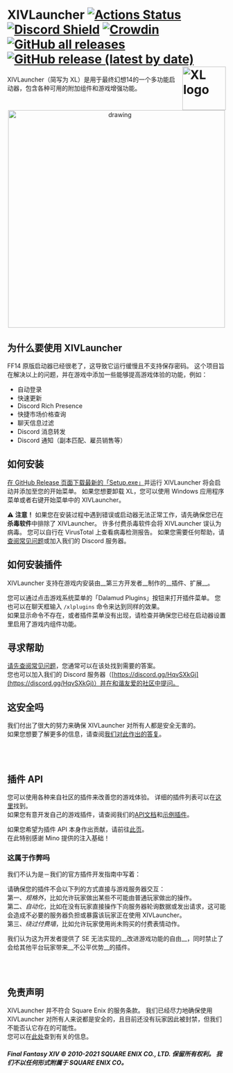 # XIVLauncher [![Actions Status](https://img.shields.io/github/workflow/status/ottercorp/FFXIVQuickLauncher/Build%20XIVLauncher)](https://github.com/ottercorp/FFXIVQuickLauncher/actions) [![Discord Shield](https://discordapp.com/api/guilds/581875019861328007/widget.png?style=shield)](https://discord.gg/HqvSXkGj) [![Crowdin](https://badges.crowdin.net/ffxivquicklauncher/localized.svg)](https://crowdin.com/project/ffxivquicklauncher) [![GitHub all releases](https://img.shields.io/github/downloads/ottercorp/FFXIVQuickLauncher/total)](https://github.com/ottercorp/FFXIVQuickLauncher/releases/latest) [![GitHub release (latest by date)](https://img.shields.io/github/v/release/ottercorp/FFXIVQuickLauncher)](https://github.com/ottercorp/FFXIVQuickLauncher/releases/latest) <a href="https://github.com/ottercorp/FFXIVQuickLauncher/releases"><img src="https://github.com/ottercorp/FFXIVQuickLauncher/raw/CN/src/XIVLauncher/Resources/logo.png" alt="XL logo" width="100" align="right"/></a>

XIVLauncher（简写为 XL）是用于最终幻想14的一个多功能启动器，包含各种可用的附加组件和游戏增强功能。

<p align="center">
  <a href="https://github.com/goatcorp/FFXIVQuickLauncher/releases">
    <img src="https://raw.githubusercontent.com/goatcorp/FFXIVQuickLauncher/master/misc/screenshot.png" alt="drawing" width="500"/>
  </a>
</p>

## 为什么要使用 XIVLauncher

FF14 原版启动器已经很老了，这导致它运行缓慢且不支持保存密码。 这个项目旨在解决以上的问题，并在游戏中添加一些能够提高游戏体验的功能，例如：

* 自动登录
* 快速更新
* Discord Rich Presence
* 快捷市场价格查询
* 聊天信息过滤
* Discord 消息转发
* Discord 通知（副本匹配、雇员销售等）

## 如何安装

[在 GitHub Release 页面下载最新的「Setup.exe」](https://github.com/ottercorp/FFXIVQuickLauncher/releases/latest)并运行 XIVLauncher 将会启动并添加至您的开始菜单。 如果您想要卸载 XL，您可以使用 Windows 应用程序菜单或者右键开始菜单中的 XIVLauncher。

⚠ <b>注意！</b> 如果您在安装过程中遇到错误或启动器无法正常工作，请先确保您已在<b>杀毒软件</b>中排除了 XIVLauncher。 许多付费杀毒软件会将 XIVLauncher 误认为病毒。 您可以自行在 VirusTotal 上查看病毒检测报告。 如果您需要任何帮助，请[查阅常见问题](https://goatcorp.github.io/faq/xl_troubleshooting#q-how-do-i-whitelist-xivlauncher-and-dalamud-so-my-antivirus-leaves-them-alone)或加入我们的 Discord 服务器。

## 如何安装插件
XIVLauncher 支持在游戏内安装由__第三方开发者__制作的__插件、扩展__。

您可以通过点击游戏系统菜单的「Dalamud Plugins」按钮来打开插件菜单。 您也可以在聊天框输入 `/xlplugins` 命令来达到同样的效果。<br>如果显示命令不存在，或者插件菜单没有出现，请检查并确保您已经在启动器设置里启用了游戏内组件功能。

## 寻求帮助
[请先查阅常见问题](https://ottercorp.github.io/faq/)，您通常可以在该处找到需要的答案。<br>您也可以加入我们的 Discord 服务器（[https://discord.gg/HqvSXkGj](https://discord.gg/HqvSXkGj)）并在和谐友爱的社区中提问。

## 这安全吗
我们付出了很大的努力来确保 XIVLauncher 对所有人都是安全无害的。<br>如果您想要了解更多的信息，请查阅[我们对此作出的答复](https://goatcorp.github.io/faq/xl_troubleshooting#q-are-xivlauncher-dalamud-and-dalamud-plugins-safe-to-use)。

<br>
<br>

## 插件 API

您可以使用各种来自社区的插件来改善您的游戏体验。 详细的插件列表可以在[这里](https://ottercorp.github.io/DalamudPlugins/plugins)找到。 <br>如果您有意开发自己的游戏插件，请查阅我们的[API文档](https://goatcorp.github.io/Dalamud/api/index.html)和[示例插件](https://github.com/goatcorp/SamplePlugin)。

如果您希望为插件 API 本身作出贡献，请前往[此页](https://github.com/goatcorp/Dalamud)。<br>在此特别感谢 Mino 提供的注入基础！

### 这属于作弊吗

我们不认为是－我们的官方插件开发指南中写着：<br>

请确保您的插件不会以下列的方式直接与游戏服务器交互： <br>第一、*规格外*，比如允许玩家做出某些不可能由普通玩家做出的操作。 <br>第二、*自动化*，比如在没有玩家直接操作下向服务器轮询数据或发出请求，这可能会造成不必要的服务器负担或暴露该玩家正在使用 XIVLauncher。 <br>第三、*绕过付费墙*，比如允许玩家使用尚未购买的付费表情动作。

我们认为这为开发者提供了 SE 无法实现的__改进游戏功能的自由__，同时禁止了会给其他平台玩家带来__不公平优势__的插件。

<br>
<br>

## 免责声明
XIVLauncher 并不符合 Square Enix 的服务条款。 我们已经尽力地确保使用 XIVLauncher 对所有人来说都是安全的，且目前还没有玩家因此被封禁，但我们不能否认它存在的可能性。<br>您可以在[此处](https://goatcorp.github.io/faq/xl_troubleshooting#q-are-xivlauncher-dalamud-and-dalamud-plugins-safe-to-use)查到有关的信息。

##### Final Fantasy XIV © 2010-2021 SQUARE ENIX CO., LTD. 保留所有权利。 我们不以任何形式附属于 SQUARE ENIX CO。
